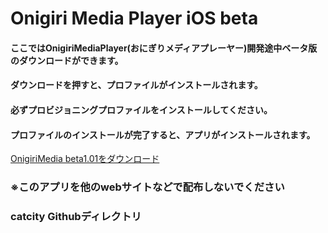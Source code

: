 # Onigiri Media Player iOS beta

#### ここではOnigiriMediaPlayer(おにぎりメディアプレーヤー)開発途中ベータ版のダウンロードができます。

#### ダウンロードを押すと、プロファイルがインストールされます。
#### 必ずプロビジョニングプロファイルをインストールしてください。
#### プロファイルのインストールが完了すると、アプリがインストールされます。

[OnigiriMedia beta1.01をダウンロード](url)

### ※このアプリを他のwebサイトなどで配布しないでください
### catcity Githubディレクトリ

